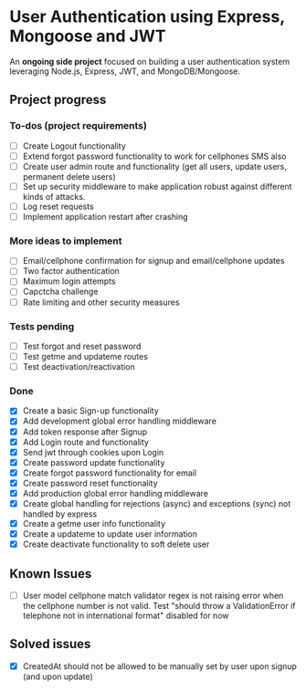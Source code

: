 # User Authentication using Express, Mongoose and JWT

An **ongoing side project** focused on building a user authentication system leveraging Node.js, Express, JWT, and MongoDB/Mongoose.

## Project progress

### To-dos (project requirements)

- [ ] Create Logout functionality
- [ ] Extend forgot password functionality to work for cellphones SMS also
- [ ] Create user admin route and functionality (get all users, update users, permanent delete users)
- [ ] Set up security middleware to make application robust against different kinds of attacks.
- [ ] Log reset requests
- [ ] Implement application restart after crashing

### More ideas to implement

- [ ] Email/cellphone confirmation for signup and email/cellphone updates
- [ ] Two factor authentication
- [ ] Maximum login attempts
- [ ] Capctcha challenge
- [ ] Rate limiting and other security measures

### Tests pending

- [ ] Test forgot and reset password
- [ ] Test getme and updateme routes
- [ ] Test deactivation/reactivation

### Done

- [x] Create a basic Sign-up functionality
- [x] Add development global error handling middleware
- [x] Add token response after Signup
- [x] Add Login route and functionality
- [x] Send jwt through cookies upon Login
- [x] Create password update functionality
- [x] Create forgot password functionality for email
- [x] Create password reset functionality
- [x] Add production global error handling middleware
- [x] Create global handling for rejections (async) and exceptions (sync) not handled by express
- [x] Create a getme user info functionality
- [x] Create a updateme to update user information
- [x] Create deactivate functionality to soft delete user

## Known Issues

- [ ] User model cellphone match validator regex is not raising error when the cellphone number is not valid. Test "should throw a ValidationError if telephone not in international format" disabled for now

## Solved issues

- [x] CreatedAt should not be allowed to be manually set by user upon signup (and upon update)
